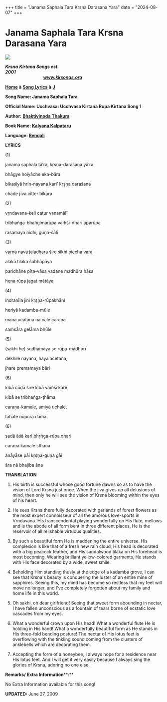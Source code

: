 +++
title = "Janama Saphala Tara Krsna Darasana Yara"
date = "2024-08-07"
+++

# Janama Saphala Tara Krsna Darasana Yara
**[![](http://kksongs.org/image_files/image002.jpg)](http://kksongs.org/)**

**_Krsna_** **_Kirtana Songs est. 2001_**                                                                                                                                                      **_www.kksongs.org_**

**[Home](http://kksongs.org/)** **à** **[Song Lyrics](http://kksongs.org/lyrics.html)** **à** **[J](http://kksongs.org/songs/song_j.html)**

**Song Name: Janama Saphala Tara**

**Official Name: Ucchvasa: Ucchvasa Kirtana Rupa Kirtana Song 1**

**Author:** [**Bhaktivinoda** **Thakura**](http://kksongs.org/authors/list/bhaktivinoda.html)

**Book Name: [Kalyana Kalpataru](http://kksongs.org/authors/kalyanakalpataru.html)**

**Language: [Bengali](http://kksongs.org/language/list/bengali.html)**

**LYRICS**

(1)

janama saphala tā’ra, kṛṣṇa-daraśana yā’ra

bhāgye hoiyāche eka-bāra

bikaśiyā hrin-nayana kari’ kṛṣṇa daraśana

chāḍe jīva citter bikāra

(2)

vṛndavana-keli catur vanamālī

tribhańga-bhańgimārūpa vaḿśī-dharī aparūpa

rasamaya nidhi, guṇa-śālī

(3)

varṇa nava jaladhara śire śikhi piccha vara

alakā tilaka śobhāpāya

paridhāne pīta-vāsa vadane madhūra hāsa

hena rūpa jagat mātāya

(4)

indranīla jini kṛṣṇa-rūpakhāni

heriyā kadamba-mūle

mana ucāṭana na cale caraṇa

saḿsāra gelāma bhūle

(5)

(sakhī he) sudhāmaya se rūpa-mādhurī

dekhile nayana, haya acetana,

jhare premamaya bāri

(6)

kibā cūḍā śire kibā vaḿśī kare

kibā se tribhańga-ṭhāma

caraṇa-kamale, amiyā uchale,

tāhāte nūpura dāma

(6)

sadā āśā kari bhṛńga-rūpa dhari

caraṇa kamale sthāna

anāyāse pāi kṛṣṇa-guṇa gāi

āra nā bhajiba āna

**TRANSLATION**

1) His birth is successful whose good fortune dawns so as to have the vision of Lord Krsna just once. When the jiva gives up all delusions of mind, then only he will see the vision of Krsna blooming within the eyes of his heart.

2) He sees Krsna there fully decorated with garlands of forest flowers as the most expert connoisseur of all the amorous love-sports in Vrndavana. His transcendental playing wonderfully on His flute, mellows and is the abode of all form bent in three different places, He is the reservoir of all relishable virtuous qualities.

3) By such a beautiful form He is maddening the entire universe. His complexion is like that of a fresh new rain cloud, His head is decorated with a big peacock feather, and His sandalwood tilaka on His forehead is most becoming. Wearing brilliant yellow-colored garments, He stands with His face decorated by a wide, sweet smile.

4) Beholding Him standing thusly at the edge of a kadamba grove, I can see that Krsna's beauty is conquering the luster of an entire mine of sapphires. Seeing this, my mind has become so restless that my feet will move no longer, and I've completely forgotten about my family and home life in this world.

5) Oh sakhi, oh dear girlfriend! Seeing that sweet form abounding in nectar, I have fallen unconscious as a fountain of tears borne of ecstatic love cascades from my eyes.

6) What a wonderful crown upon His head! What a wonderful flute He is holding in His hand! What a wonderfully beautiful form as He stands in His three-fold bending posture! The nectar of His lotus feet is overflowing with the tinkling sound coming from the clusters of anklebells which are decorating them.

7) Accepting the form of a honeybee, I always hope for a residence near His lotus feet. And I will get it very easily because I always sing the glories of Krsna, adoring no one else.

**Remarks/ Extra Information****:**

No Extra Information available for this song!

**UPDATED:** June 27, 2009
